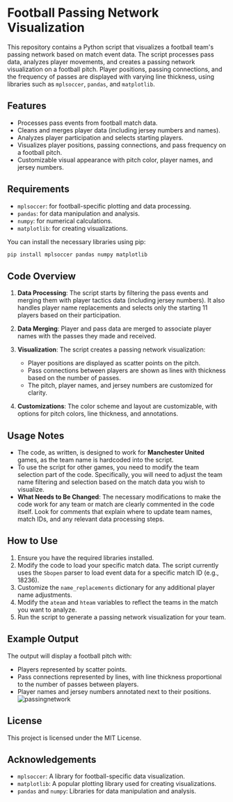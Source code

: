 # Football Passing Network Visualization

This repository contains a Python script that visualizes a football team's passing network based on match event data. The script processes pass data, analyzes player movements, and creates a passing network visualization on a football pitch. Player positions, passing connections, and the frequency of passes are displayed with varying line thickness, using libraries such as `mplsoccer`, `pandas`, and `matplotlib`.

## Features
- Processes pass events from football match data.
- Cleans and merges player data (including jersey numbers and names).
- Analyzes player participation and selects starting players.
- Visualizes player positions, passing connections, and pass frequency on a football pitch.
- Customizable visual appearance with pitch color, player names, and jersey numbers.

## Requirements
- `mplsoccer`: for football-specific plotting and data processing.
- `pandas`: for data manipulation and analysis.
- `numpy`: for numerical calculations.
- `matplotlib`: for creating visualizations.

You can install the necessary libraries using pip:

```bash
pip install mplsoccer pandas numpy matplotlib
```

## Code Overview
1. **Data Processing**: The script starts by filtering the pass events and merging them with player tactics data (including jersey numbers). It also handles player name replacements and selects only the starting 11 players based on their participation.
   
2. **Data Merging**: Player and pass data are merged to associate player names with the passes they made and received.

3. **Visualization**: The script creates a passing network visualization:
   - Player positions are displayed as scatter points on the pitch.
   - Pass connections between players are shown as lines with thickness based on the number of passes.
   - The pitch, player names, and jersey numbers are customized for clarity.

4. **Customizations**: The color scheme and layout are customizable, with options for pitch colors, line thickness, and annotations.

## Usage Notes
- The code, as written, is designed to work for **Manchester United** games, as the team name is hardcoded into the script.
- To use the script for other games, you need to modify the team selection part of the code. Specifically, you will need to adjust the team name filtering and selection based on the match data you wish to visualize.
- **What Needs to Be Changed**: The necessary modifications to make the code work for any team or match are clearly commented in the code itself. Look for comments that explain where to update team names, match IDs, and any relevant data processing steps.

## How to Use
1. Ensure you have the required libraries installed.
2. Modify the code to load your specific match data. The script currently uses the `Sbopen` parser to load event data for a specific match ID (e.g., 18236).
3. Customize the `name_replacements` dictionary for any additional player name adjustments.
4. Modify the `ateam` and `hteam` variables to reflect the teams in the match you want to analyze.
5. Run the script to generate a passing network visualization for your team.

## Example Output
The output will display a football pitch with:
- Players represented by scatter points.
- Pass connections represented by lines, with line thickness proportional to the number of passes between players.
- Player names and jersey numbers annotated next to their positions.
![passingnetwork](https://github.com/user-attachments/assets/c613bc43-f64e-4c62-a831-c29505ab7d18)

## License
This project is licensed under the MIT License.

## Acknowledgements
- `mplsoccer`: A library for football-specific data visualization.
- `matplotlib`: A popular plotting library used for creating visualizations.
- `pandas` and `numpy`: Libraries for data manipulation and analysis.

